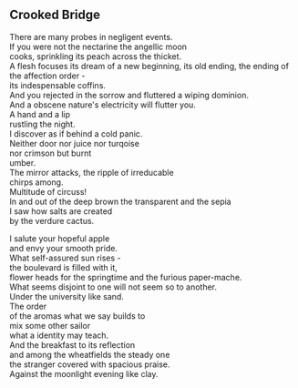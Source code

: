 Crooked Bridge
--------------
There are many probes in negligent events.  
If you were not the nectarine the angellic moon  
cooks, sprinkling its peach across the thicket.  
A flesh focuses its dream of a new beginning, its old ending, the ending of the affection order -  
its indespensable coffins.  
And you rejected in the sorrow and fluttered a wiping dominion.  
And a obscene nature's electricity will flutter you.  
A hand and a lip  
rustling the night.  
I discover as if behind a cold panic.  
Neither door nor juice nor turqoise  
nor crimson but burnt  
umber.  
The mirror attacks, the ripple of irreducable  
chirps among.  
Multitude of circuss!  
In and out of the deep brown the transparent and the sepia  
I saw how salts are created  
by the verdure cactus.  
  
I salute your hopeful apple  
and envy your smooth pride.  
What self-assured sun rises -  
the boulevard is filled with it,  
flower heads for the springtime and the furious paper-mache.  
What seems disjoint to one will not seem so to another.  
Under the university like sand.  
The order  
of the aromas what we say builds to  
mix some other sailor  
what a identity may teach.  
And the breakfast to its reflection  
and among the wheatfields the steady one  
the stranger covered with spacious praise.  
Against the moonlight evening like clay.  
